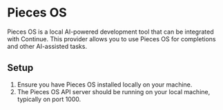 # Pieces OS

Pieces OS is a local AI-powered development tool that can be integrated with Continue. This provider allows you to use Pieces OS for completions and other AI-assisted tasks.

## Setup

1. Ensure you have Pieces OS installed locally on your machine.
2. The Pieces OS API server should be running on your local machine, typically on port 1000.
